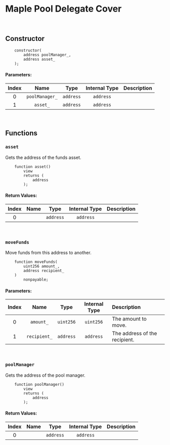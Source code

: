# Maple Pool Delegate Cover



<br />

## Constructor




```solidity
    constructor(
        address poolManager_,
        address asset_
    );
```

#### Parameters:
| Index | Name | Type | Internal Type | Description |
| :---: | :--: | :--: | :-----------: | :---------- |
| 0 | `poolManager_` | `address` | `address` |  |
| 1 | `asset_` | `address` | `address` |  |


<br />


## Functions

### `asset`

Gets the address of the funds asset.

```solidity
    function asset()
        view
        returns (
            address
        );
```



#### Return Values:
| Index | Name | Type | Internal Type | Description |
| :---: | :--: | :--: | :-----------: | :---------- |
| 0 |  | `address` | `address` |  |


<br />

### `moveFunds`

Move funds from this address to another.

```solidity
    function moveFunds(
        uint256 amount_,
        address recipient_
    )
        nonpayable;
```

#### Parameters:
| Index | Name | Type | Internal Type | Description |
| :---: | :--: | :--: | :-----------: | :---------- |
| 0 | `amount_` | `uint256` | `uint256` | The amount to move. |
| 1 | `recipient_` | `address` | `address` | The address of the recipient. |


<br />

### `poolManager`

Gets the address of the pool manager.

```solidity
    function poolManager()
        view
        returns (
            address
        );
```



#### Return Values:
| Index | Name | Type | Internal Type | Description |
| :---: | :--: | :--: | :-----------: | :---------- |
| 0 |  | `address` | `address` |  |


<br />



